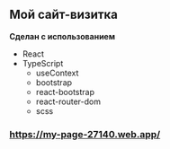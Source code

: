 ## Мой сайт-визитка 

**Сделан с использованием**

* React
* TypeScript
  * useContext
  * bootstrap
  * react-bootstrap
  * react-router-dom
  * scss


### https://my-page-27140.web.app/